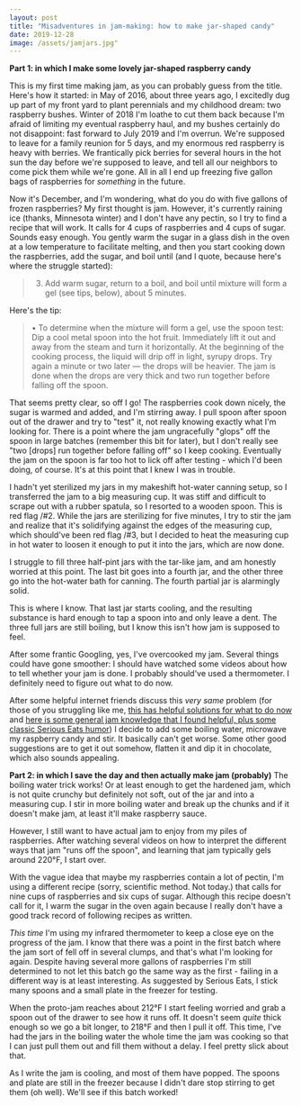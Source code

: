 ```yaml
---
layout: post
title: "Misadventures in jam-making: how to make jar-shaped candy"
date: 2019-12-28
image: /assets/jamjars.jpg"
---
```


**Part 1: in which I make some lovely jar-shaped raspberry candy**

This is my first time making jam, as you can probably guess from the title. Here's how it started: in May of 2016, about three years ago, I excitedly dug up part of my front yard to plant perennials and my childhood dream: two raspberry bushes. Winter of 2018 I'm loathe to cut them back because I'm afraid of limiting my eventual raspberry haul, and my bushes certainly do not disappoint: fast forward to July 2019 and I'm overrun. We're supposed to leave for a family reunion for 5 days, and my enormous red raspberry is heavy with berries. We frantically pick berries for several hours in the hot sun the day before we're supposed to leave, and tell all our neighbors to come pick them while we're gone. All in all I end up freezing five gallon bags of raspberries for _something_ in the future.

Now it's December, and I'm wondering, what do you do with five gallons of frozen raspberries? My first thought is jam. However, it's currently raining ice (thanks, Minnesota winter) and I don't have any pectin, so I try to find a recipe that will work. It calls for 4 cups of raspberries and 4 cups of sugar. Sounds easy enough. You gently warm the sugar in a glass dish in the oven at a low temperature to facilitate melting, and then you start cooking down the raspberries, add the sugar, and boil until (and I quote, because here's where the struggle started):

> 3. Add warm sugar, return to a boil, and boil until mixture will form a gel (see tips, below), about 5 minutes.

Here's the tip:

> • To determine when the mixture will form a gel, use the spoon test: Dip a cool metal spoon into the hot fruit. Immediately lift it out and away from the steam and turn it horizontally. At the beginning of the cooking process, the liquid will drip off in light, syrupy drops. Try again a minute or two later — the drops will be heavier. The jam is done when the drops are very thick and two run together before falling off the spoon.

That seems pretty clear, so off I go! The raspberries cook down nicely, the sugar is warmed and added, and I'm stirring away. I pull spoon after spoon out of the drawer and try to "test" it, not really knowing exactly what I'm looking for. There is a point where the jam ungracefully "glops" off the spoon in large batches (remember this bit for later), but I don't really see "two [drops] run together before falling off" so I keep cooking. Eventually the jam on the spoon is far too hot to lick off after testing - which I'd been doing, of course. It's at this point that I knew I was in trouble.

I hadn't yet sterilized my jars in my makeshift hot-water canning setup, so I transferred the jam to a big measuring cup. It was stiff and difficult to scrape out with a rubber spatula, so I resorted to a wooden spoon. This is red flag /#2. While the jars are sterilizing for five minutes, I try to stir the jam and realize that it's solidifying against the edges of the measuring cup, which should've been red flag /#3, but I decided to heat the measuring cup in hot water to loosen it enough to put it into the jars, which are now done.

I struggle to fill three half-pint jars with the tar-like jam, and am honestly worried at this point. The last bit goes into a fourth jar, and the other three go into the hot-water bath for canning. The fourth partial jar is alarmingly solid.

This is where I know. That last jar starts cooling, and the resulting substance is hard enough to tap a spoon into and only leave a dent. The three full jars are still boiling, but I know this isn't how jam is supposed to feel.

After some frantic Googling, yes, I've overcooked my jam. Several things could have gone smoother: I should have watched some videos about how to tell whether your jam is done. I probably should've used a thermometer. I definitely need to figure out what to do now.

After some helpful internet friends discuss this _very same_ problem (for those of you struggling like me, [this has helpful solutions for what to do now](https://www.houzz.com/discussions/1956773/what-to-do-with-overdone-jam) and [here is some general jam knowledge that I found helpful, plus some classic Serious Eats humor](https://www.seriouseats.com/2014/08/jam-making-101-pectin-sugar-gel-point.html)) I decide to add some boiling water, microwave my raspberry candy and stir. It basically can't get worse. Some other good suggestions are to get it out somehow, flatten it and dip it in chocolate, which also sounds appealing.

**Part 2: in which I save the day and then actually make jam (probably)**
The boiling water trick works! Or at least enough to get the hardened jam, which is not quite crunchy but definitely not soft, out of the jar and into a measuring cup. I stir in more boiling water and break up the chunks and if it doesn't make jam, at least it'll make raspberry sauce.

However, I still want to have actual jam to enjoy from my piles of raspberries. After watching several videos on how to interpret the different ways that jam "runs off the spoon", and learning that jam typically gels around 220°F, I start over.

With the vague idea that maybe my raspberries contain a lot of pectin, I'm using a different recipe (sorry, scientific method. Not today.) that calls for nine cups of raspberries and six cups of sugar. Although this recipe doesn't call for it, I warm the sugar in the oven again because I really don't have a good track record of following recipes as written.

_This time_ I'm using my infrared thermometer to keep a close eye on the progress of the jam. I know that there was a point in the first batch where the jam sort of fell off in several clumps, and that's what I'm looking for again. Despite having several more gallons of raspberries I'm still determined to not let this batch go the same way as the first - failing in a different way is at least interesting. As suggested by Serious Eats, I stick many spoons and a small plate in the freezer for testing.

When the proto-jam reaches about 212°F I start feeling worried and grab a spoon out of the drawer to see how it runs off. It doesn't seem _quite_ thick enough so we go a bit longer, to 218°F and then I pull it off. This time, I've had the jars in the boiling water the whole time the jam was cooking so that I can just pull them out and fill them without a delay. I feel pretty slick about that.

As I write the jam is cooling, and most of them have popped. The spoons and plate are still in the freezer because I didn't dare stop stirring to get them (oh well). We'll see if this batch worked!
